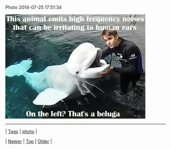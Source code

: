<!--
title: Photo 2014-07-25 17
date: 2020-06-28T15:27:00.357Z
tags: photo
-->


Photo 2014-07-25 17:51:34

![](92842983296-0.jpg)

<!--BOTTOM-POST-NAVIGATION-->
---

| [Tags](tags.md) | [photo](tag-photo.md) |

| [Newer](92837003973.md) | [Top](index.md) | [Older](92849100997.md) |